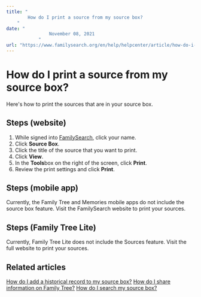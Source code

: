 ```yaml
---
title: "
        How do I print a source from my source box?
    "
date: "
                November 08, 2021
            "
url: "https://www.familysearch.org/en/help/helpcenter/article/how-do-i-print-a-source-from-my-source-box"
---
```


# How do I print a source from my source box?

Here's how to print the sources that are in your source box.

## Steps (website)

1. While signed into [FamilySearch](http://www.familysearch.org), click your name.
2. Click **Source Box**.
3. Click the title of the source that you want to print.
4. Click **View**.
5. In the **Tools**box on the right of the screen, click **Print**.
6. Review the print settings and click **Print**.

## Steps (mobile app)

Currently, the Family Tree and Memories mobile apps do not include the source box feature. Visit the FamilySearch website to print your sources.

## Steps (Family Tree Lite)

Currently, Family Tree Lite does not include the Sources feature. Visit the full website to print your sources.

## Related articles

[How do I add a historical record to my source box?](https://www.familysearch.org/en/help/helpcenter/article/how-to-find-the-add-to-source-box-link)
[How do I share information on Family Tree?](https://www.familysearch.org/en/help/helpcenter/article/how-do-i-share-information-on-family-tree)
[How do I search my source box?](https://www.familysearch.org/en/help/helpcenter/article/how-do-i-search-my-source-box)